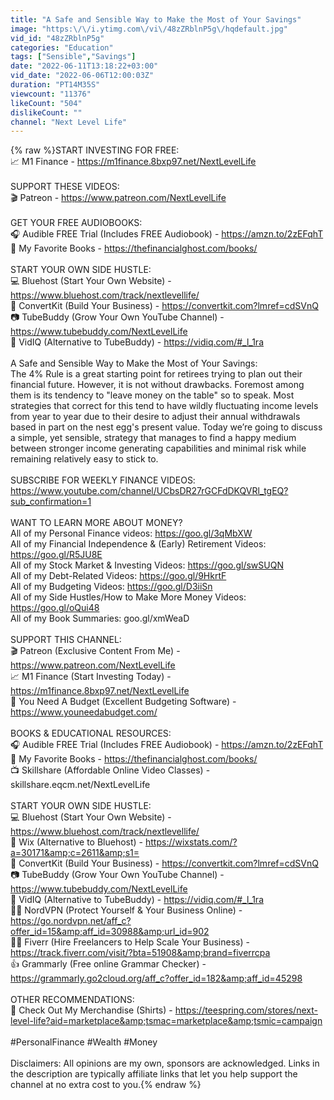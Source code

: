 ```yaml
---
title: "A Safe and Sensible Way to Make the Most of Your Savings"
image: "https:\/\/i.ytimg.com\/vi\/48zZRblnP5g\/hqdefault.jpg"
vid_id: "48zZRblnP5g"
categories: "Education"
tags: ["Sensible","Savings"]
date: "2022-06-11T13:18:22+03:00"
vid_date: "2022-06-06T12:00:03Z"
duration: "PT14M35S"
viewcount: "11376"
likeCount: "504"
dislikeCount: ""
channel: "Next Level Life"
---
```

{% raw %}START INVESTING FOR FREE:<br />📈 M1 Finance - <a rel="nofollow" target="blank" href="https://m1finance.8bxp97.net/NextLevelLife">https://m1finance.8bxp97.net/NextLevelLife</a><br /><br />SUPPORT THESE VIDEOS:<br />🎬 Patreon - <a rel="nofollow" target="blank" href="https://www.patreon.com/NextLevelLife">https://www.patreon.com/NextLevelLife</a><br /><br />GET YOUR FREE AUDIOBOOKS:<br />🎧 Audible FREE Trial (Includes FREE Audiobook) - <a rel="nofollow" target="blank" href="https://amzn.to/2zEFqhT">https://amzn.to/2zEFqhT</a><br />📘 My Favorite Books - <a rel="nofollow" target="blank" href="https://thefinancialghost.com/books/">https://thefinancialghost.com/books/</a><br /><br />START YOUR OWN SIDE HUSTLE:<br />💻 Bluehost (Start Your Own Website) - <a rel="nofollow" target="blank" href="https://www.bluehost.com/track/nextlevellife/">https://www.bluehost.com/track/nextlevellife/</a><br />📧 ConvertKit (Build Your Business) - <a rel="nofollow" target="blank" href="https://convertkit.com?lmref=cdSVnQ">https://convertkit.com?lmref=cdSVnQ</a><br />📷 TubeBuddy (Grow Your Own YouTube Channel) - <a rel="nofollow" target="blank" href="https://www.tubebuddy.com/NextLevelLife">https://www.tubebuddy.com/NextLevelLife</a><br />🥈 VidIQ (Alternative to TubeBuddy) - <a rel="nofollow" target="blank" href="https://vidiq.com/#_l_1ra">https://vidiq.com/#_l_1ra</a><br /><br />A Safe and Sensible Way to Make the Most of Your Savings:<br />The 4% Rule is a great starting point for retirees trying to plan out their financial future. However, it is not without drawbacks. Foremost among them is its tendency to &quot;leave money on the table&quot; so to speak. Most strategies that correct for this tend to have wildly fluctuating income levels from year to year due to their desire to adjust their annual withdrawals based in part on the nest egg's present value. Today we’re going to discuss a simple, yet sensible, strategy that manages to find a happy medium between stronger income generating capabilities and minimal risk while remaining relatively easy to stick to.<br /><br />SUBSCRIBE FOR WEEKLY FINANCE VIDEOS: <a rel="nofollow" target="blank" href="https://www.youtube.com/channel/UCbsDR27rGCFdDKQVRl_tgEQ?sub_confirmation=1">https://www.youtube.com/channel/UCbsDR27rGCFdDKQVRl_tgEQ?sub_confirmation=1</a><br /><br />WANT TO LEARN MORE ABOUT MONEY?<br />All of my Personal Finance videos: <a rel="nofollow" target="blank" href="https://goo.gl/3qMbXW">https://goo.gl/3qMbXW</a><br />All of my Financial Independence &amp; (Early) Retirement Videos: <a rel="nofollow" target="blank" href="https://goo.gl/R5JU8E">https://goo.gl/R5JU8E</a><br />All of my Stock Market &amp; Investing Videos: <a rel="nofollow" target="blank" href="https://goo.gl/swSUQN">https://goo.gl/swSUQN</a><br />All of my Debt-Related Videos: <a rel="nofollow" target="blank" href="https://goo.gl/9HkrtF">https://goo.gl/9HkrtF</a><br />All of my Budgeting Videos: <a rel="nofollow" target="blank" href="https://goo.gl/D3iiSn">https://goo.gl/D3iiSn</a><br />All of my Side Hustles/How to Make More Money Videos: <a rel="nofollow" target="blank" href="https://goo.gl/oQui48">https://goo.gl/oQui48</a><br />All of my Book Summaries: goo.gl/xmWeaD<br /><br />SUPPORT THIS CHANNEL:<br />🎬 Patreon (Exclusive Content From Me) - <a rel="nofollow" target="blank" href="https://www.patreon.com/NextLevelLife">https://www.patreon.com/NextLevelLife</a><br />📈 M1 Finance (Start Investing Today) - <a rel="nofollow" target="blank" href="https://m1finance.8bxp97.net/NextLevelLife">https://m1finance.8bxp97.net/NextLevelLife</a><br />🛒 You Need A Budget (Excellent Budgeting Software) - <a rel="nofollow" target="blank" href="https://www.youneedabudget.com/">https://www.youneedabudget.com/</a><br /><br />BOOKS &amp; EDUCATIONAL RESOURCES:<br />🎧 Audible FREE Trial (Includes FREE Audiobook) - <a rel="nofollow" target="blank" href="https://amzn.to/2zEFqhT">https://amzn.to/2zEFqhT</a><br />📘 My Favorite Books - <a rel="nofollow" target="blank" href="https://thefinancialghost.com/books/">https://thefinancialghost.com/books/</a><br />📺 Skillshare (Affordable Online Video Classes) - skillshare.eqcm.net/NextLevelLife<br /><br />START YOUR OWN SIDE HUSTLE:<br />💻 Bluehost (Start Your Own Website) - <a rel="nofollow" target="blank" href="https://www.bluehost.com/track/nextlevellife/">https://www.bluehost.com/track/nextlevellife/</a><br />🥈 Wix (Alternative to Bluehost) - <a rel="nofollow" target="blank" href="https://wixstats.com/?a=30171&amp;c=2611&amp;s1=">https://wixstats.com/?a=30171&amp;c=2611&amp;s1=</a><br />📧 ConvertKit (Build Your Business) - <a rel="nofollow" target="blank" href="https://convertkit.com?lmref=cdSVnQ">https://convertkit.com?lmref=cdSVnQ</a><br />📷 TubeBuddy (Grow Your Own YouTube Channel) - <a rel="nofollow" target="blank" href="https://www.tubebuddy.com/NextLevelLife">https://www.tubebuddy.com/NextLevelLife</a><br />🥈 VidIQ (Alternative to TubeBuddy) - <a rel="nofollow" target="blank" href="https://vidiq.com/#_l_1ra">https://vidiq.com/#_l_1ra</a><br />👮‍♂️ NordVPN (Protect Yourself &amp; Your Business Online) - <a rel="nofollow" target="blank" href="https://go.nordvpn.net/aff_c?offer_id=15&amp;aff_id=30988&amp;url_id=902">https://go.nordvpn.net/aff_c?offer_id=15&amp;aff_id=30988&amp;url_id=902</a><br />🙋‍♂️ Fiverr (Hire Freelancers to Help Scale Your Business) - <a rel="nofollow" target="blank" href="https://track.fiverr.com/visit/?bta=51908&amp;brand=fiverrcpa">https://track.fiverr.com/visit/?bta=51908&amp;brand=fiverrcpa</a><br />👍 Grammarly (Free online Grammar Checker) - <a rel="nofollow" target="blank" href="https://grammarly.go2cloud.org/aff_c?offer_id=182&amp;aff_id=45298">https://grammarly.go2cloud.org/aff_c?offer_id=182&amp;aff_id=45298</a><br /><br />OTHER RECOMMENDATIONS:<br />👕 Check Out My Merchandise (Shirts) - <a rel="nofollow" target="blank" href="https://teespring.com/stores/next-level-life?aid=marketplace&amp;tsmac=marketplace&amp;tsmic=campaign">https://teespring.com/stores/next-level-life?aid=marketplace&amp;tsmac=marketplace&amp;tsmic=campaign</a><br /><br />#PersonalFinance #Wealth #Money<br /><br />Disclaimers: All opinions are my own, sponsors are acknowledged. Links in the description are typically affiliate links that let you help support the channel at no extra cost to you.{% endraw %}
